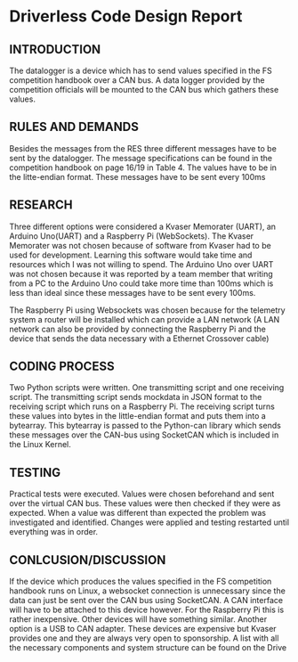 # Driverless Code Design Report

## INTRODUCTION
The datalogger is a device which has to send values specified in the FS competition handbook over a CAN bus. A data logger provided by the competition officials will be mounted to the CAN bus which gathers these values.


## RULES AND DEMANDS
Besides the messages from the RES three different messages have to be sent by the datalogger. The message specifications can be found in the competition handbook on page 16/19 in Table 4. The values have to be in the litte-endian format. These messages have to be sent every 100ms

## RESEARCH
Three different options were considered a Kvaser Memorater (UART), an Arduino Uno(UART) and a Raspberry Pi (WebSockets).
The Kvaser Memorater was not chosen because of software from Kvaser had to be used for development. Learning this software would take time and resources which I was not willing to spend. The Arduino Uno over UART was not chosen because it was reported by a team member that writing from a PC to the Arduino Uno could take more time than 100ms which is less than ideal since these messages have to be sent every 100ms.

The Raspberry Pi using Websockets was chosen because for the telemetry system a router will be installed which can provide a LAN network (A LAN network can also be provided by connecting the Raspberry Pi and the device that sends the data necessary with a Ethernet Crossover cable)

## CODING PROCESS
Two Python scripts were written. One transmitting script and one receiving script. The transmitting script sends mockdata in JSON format to the receiving script which runs on a Raspberry Pi.
The receiving script turns these values into bytes in the little-endian format and puts them into a bytearray. This bytearray is passed to the Python-can library which sends these messages over the CAN-bus using SocketCAN which is included in the Linux Kernel.

## TESTING
Practical tests were executed. Values were chosen beforehand and sent over the virtual CAN bus. These values were then checked if they were as expected. When a value was different than expected the problem was investigated and identified. Changes were applied and testing restarted until everything was in order.

## CONLCUSION/DISCUSSION
If the device which produces the values specified in the FS competition handbook runs on Linux, a websocket connection is unnecessary since the data can just be sent over the CAN bus using SocketCAN. A CAN interface will have to be attached to this device however. For the Raspberry Pi this is rather inexpensive. Other devices will have something similar. Another option is a USB to CAN adapter. These devices are expensive but Kvaser provides one and they are always very open to sponsorship.
A list with all the necessary components and system structure can be found on the Drive